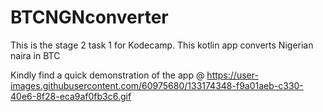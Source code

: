 # BTCNGNconverter
This is the stage 2 task 1 for Kodecamp. This kotlin app converts Nigerian naira in BTC


Kindly find a quick demonstration of the app @ https://user-images.githubusercontent.com/60975680/133174348-f9a01aeb-c330-40e6-8f28-eca9af0fb3c6.gif
